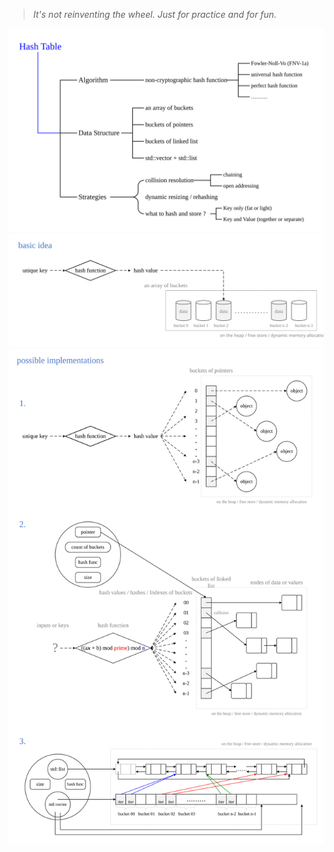 > *It's not reinventing the wheel. Just for practice and for fun.*<br>

![hash table](/Images/hash_table/hash_table.svg)
![hash table basic idea](/Images/hash_table/hash_table_basic_idea.svg)
![hash table possible implementations](/Images/hash_table/hash_table_possible_implementations.svg)
